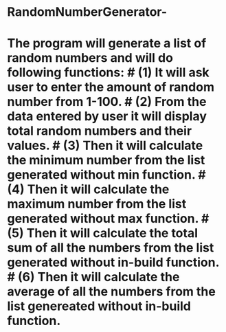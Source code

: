 # RandomNumberGenerator-
# The program will generate a list of random numbers and will do following functions: # (1) It will ask user to enter the amount of random number from 1-100. # (2) From the data entered by user it will display total random numbers and their values. # (3) Then it will calculate the minimum number from the list generated without min function. # (4) Then it will calculate the maximum number from the list generated without max function. # (5) Then it will calculate the total sum of all the numbers from the list generated without in-build function. # (6) Then it will calculate the average of all the numbers from the list genereated without in-build function.

